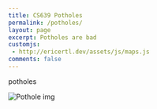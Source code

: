 ```yaml
---
title: CS639 Potholes
permalink: /potholes/
layout: page
excerpt: Potholes are bad
customjs:
 - http://ericertl.dev/assets/js/maps.js
comments: false
---
```


potholes

![Pothole img](https://www.cityworks.com/wp-content/uploads/2020/01/pot-hole-blog.gif)

